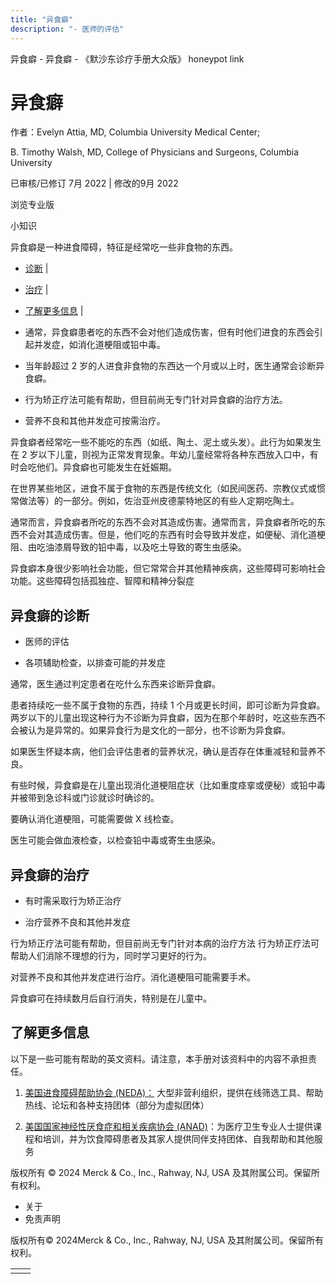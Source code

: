 ```yaml
---
title: "异食癖"
description: "- 医师的评估"
---
```


﻿异食癖 \- 异食癖 \- 《默沙东诊疗手册大众版》 honeypot link

# 异食癖

作者：Evelyn Attia, MD, Columbia University Medical Center;

B. Timothy Walsh, MD, College of Physicians and Surgeons, Columbia University

已审核/已修订 7月 2022 \| 修改的9月 2022

浏览专业版

小知识

异食癖是一种进食障碍，特征是经常吃一些非食物的东西。

- [诊断](#诊断_v13391805_zh) \|
- [治疗](#治疗_v13391820_zh) \|
- [了解更多信息](#了解更多信息_v48799482_zh) \|

- 通常，异食癖患者吃的东西不会对他们造成伤害，但有时他们进食的东西会引起并发症，如消化道梗阻或铅中毒。

- 当年龄超过 2 岁的人进食非食物的东西达一个月或以上时，医生通常会诊断异食癖。

- 行为矫正疗法可能有帮助，但目前尚无专门针对异食癖的治疗方法。

- 营养不良和其他并发症可按需治疗。


异食癖者经常吃一些不能吃的东西（如纸、陶土、泥土或头发）。此行为如果发生在 2 岁以下儿童，则视为正常发育现象。年幼儿童经常将各种东西放入口中，有时会吃他们。异食癖也可能发生在妊娠期。

在世界某些地区，进食不属于食物的东西是传统文化（如民间医药、宗教仪式或惯常做法等）的一部分。例如，佐治亚州皮德蒙特地区的有些人定期吃陶土。

通常而言，异食癖者所吃的东西不会对其造成伤害。通常而言，异食癖者所吃的东西不会对其造成伤害。但是，他们吃的东西有时会导致并发症，如便秘、消化道梗阻、由吃油漆屑导致的铅中毒，以及吃土导致的寄生虫感染。

异食癖本身很少影响社会功能，但它常常合并其他精神疾病，这些障碍可影响社会功能。这些障碍包括孤独症、智障和精神分裂症

## 异食癖的诊断

- 医师的评估

- 各项辅助检查，以排查可能的并发症


通常，医生通过判定患者在吃什么东西来诊断异食癖。

患者持续吃一些不属于食物的东西，持续 1 个月或更长时间，即可诊断为异食癖。两岁以下的儿童出现这种行为不诊断为异食癖，因为在那个年龄时，吃这些东西不会被认为是异常的。如果异食行为是文化的一部分，也不诊断为异食癖。

如果医生怀疑本病，他们会评估患者的营养状况，确认是否存在体重减轻和营养不良。

有些时候，异食癖是在儿童出现消化道梗阻症状（比如重度痉挛或便秘）或铅中毒并被带到急诊科或门诊就诊时确诊的。

要确认消化道梗阻，可能需要做 X 线检查。

医生可能会做血液检查，以检查铅中毒或寄生虫感染。

## 异食癖的治疗

- 有时需采取行为矫正治疗

- 治疗营养不良和其他并发症


行为矫正疗法可能有帮助，但目前尚无专门针对本病的治疗方法 行为矫正疗法可帮助人们消除不理想的行为，同时学习更好的行为。

对营养不良和其他并发症进行治疗。消化道梗阻可能需要手术。

异食癖可在持续数月后自行消失，特别是在儿童中。

## 了解更多信息

以下是一些可能有帮助的英文资料。请注意，本手册对该资料中的内容不承担责任。

1. [美国进食障碍帮助协会 (NEDA)：](https://www.nationaleatingdisorders.org/about-us/our-work) 大型非营利组织，提供在线筛选工具、帮助热线、论坛和各种支持团体（部分为虚拟团体）

2. [美国国家神经性厌食症和相关疾病协会 (ANAD)](https://anad.org/education-and-awareness/about-eating-disorders/eating-disorder-types-and-symptoms/)：为医疗卫生专业人士提供课程和培训，并为饮食障碍患者及其家人提供同伴支持团体、自我帮助和其他服务




版权所有 © 2024
Merck & Co., Inc., Rahway, NJ, USA 及其附属公司。保留所有权利。

- 关于
- 免责声明

版权所有© 2024Merck & Co., Inc., Rahway, NJ, USA 及其附属公司。保留所有权利。

|     |     |
| --- | --- |
|  |  |